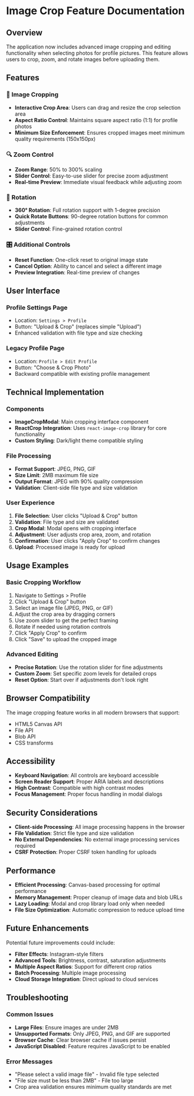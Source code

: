 # Image Crop Feature Documentation

## Overview

The application now includes advanced image cropping and editing functionality when selecting photos for profile pictures. This feature allows users to crop, zoom, and rotate images before uploading them.

## Features

### 🎨 Image Cropping
- **Interactive Crop Area**: Users can drag and resize the crop selection area
- **Aspect Ratio Control**: Maintains square aspect ratio (1:1) for profile photos
- **Minimum Size Enforcement**: Ensures cropped images meet minimum quality requirements (150x150px)

### 🔍 Zoom Control
- **Zoom Range**: 50% to 300% scaling
- **Slider Control**: Easy-to-use slider for precise zoom adjustment
- **Real-time Preview**: Immediate visual feedback while adjusting zoom

### 🔄 Rotation
- **360° Rotation**: Full rotation support with 1-degree precision
- **Quick Rotate Buttons**: 90-degree rotation buttons for common adjustments
- **Slider Control**: Fine-grained rotation control

### 🎛️ Additional Controls
- **Reset Function**: One-click reset to original image state
- **Cancel Option**: Ability to cancel and select a different image
- **Preview Integration**: Real-time preview of changes

## User Interface

### Profile Settings Page
- Location: `Settings > Profile`
- Button: "Upload & Crop" (replaces simple "Upload")
- Enhanced validation with file type and size checking

### Legacy Profile Page
- Location: `Profile > Edit Profile`
- Button: "Choose & Crop Photo"
- Backward compatible with existing profile management

## Technical Implementation

### Components
- **ImageCropModal**: Main cropping interface component
- **ReactCrop Integration**: Uses `react-image-crop` library for core functionality
- **Custom Styling**: Dark/light theme compatible styling

### File Processing
- **Format Support**: JPEG, PNG, GIF
- **Size Limit**: 2MB maximum file size
- **Output Format**: JPEG with 90% quality compression
- **Validation**: Client-side file type and size validation

### User Experience
1. **File Selection**: User clicks "Upload & Crop" button
2. **Validation**: File type and size are validated
3. **Crop Modal**: Modal opens with cropping interface
4. **Adjustment**: User adjusts crop area, zoom, and rotation
5. **Confirmation**: User clicks "Apply Crop" to confirm changes
6. **Upload**: Processed image is ready for upload

## Usage Examples

### Basic Cropping Workflow
1. Navigate to Settings > Profile
2. Click "Upload & Crop" button
3. Select an image file (JPEG, PNG, or GIF)
4. Adjust the crop area by dragging corners
5. Use zoom slider to get the perfect framing
6. Rotate if needed using rotation controls
7. Click "Apply Crop" to confirm
8. Click "Save" to upload the cropped image

### Advanced Editing
- **Precise Rotation**: Use the rotation slider for fine adjustments
- **Custom Zoom**: Set specific zoom levels for detailed crops
- **Reset Option**: Start over if adjustments don't look right

## Browser Compatibility

The image cropping feature works in all modern browsers that support:
- HTML5 Canvas API
- File API
- Blob API
- CSS transforms

## Accessibility

- **Keyboard Navigation**: All controls are keyboard accessible
- **Screen Reader Support**: Proper ARIA labels and descriptions
- **High Contrast**: Compatible with high contrast modes
- **Focus Management**: Proper focus handling in modal dialogs

## Security Considerations

- **Client-side Processing**: All image processing happens in the browser
- **File Validation**: Strict file type and size validation
- **No External Dependencies**: No external image processing services required
- **CSRF Protection**: Proper CSRF token handling for uploads

## Performance

- **Efficient Processing**: Canvas-based processing for optimal performance
- **Memory Management**: Proper cleanup of image data and blob URLs
- **Lazy Loading**: Modal and crop library load only when needed
- **File Size Optimization**: Automatic compression to reduce upload time

## Future Enhancements

Potential future improvements could include:
- **Filter Effects**: Instagram-style filters
- **Advanced Tools**: Brightness, contrast, saturation adjustments
- **Multiple Aspect Ratios**: Support for different crop ratios
- **Batch Processing**: Multiple image processing
- **Cloud Storage Integration**: Direct upload to cloud services

## Troubleshooting

### Common Issues
- **Large Files**: Ensure images are under 2MB
- **Unsupported Formats**: Only JPEG, PNG, and GIF are supported
- **Browser Cache**: Clear browser cache if issues persist
- **JavaScript Disabled**: Feature requires JavaScript to be enabled

### Error Messages
- "Please select a valid image file" - Invalid file type selected
- "File size must be less than 2MB" - File too large
- Crop area validation ensures minimum quality standards are met